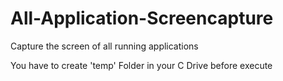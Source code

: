 # All-Application-Screencapture
Capture the screen of all running applications

You have to create 'temp' Folder in your C Drive before execute
